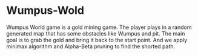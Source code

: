 # Wumpus-Wold

Wumpus World game is a gold mining game. The player plays in a random generated map that has some obstacles like Wumpus and pit. The main goal is to grab the gold and bring it back to the start point. And we apply minimax algorithm and Alpha-Beta pruning to find the shorted path.
